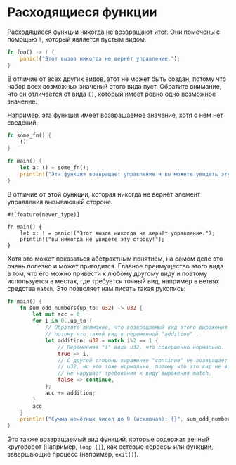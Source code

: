 # Расходящиеся функции

Расходящиеся функции никогда не возвращают итог. Они помечены с помощью `!`, который является пустым видом.

```rust
fn foo() -> ! {
    panic!("Этот вызов никогда не вернёт управление.");
}
```

В отличие от всех других видов, этот не может быть создан, потому что
набор всех возможных значений этого вида пуст. Обратите 
внимание, что он отличается от вида `()`, который 
имеет ровно одно возможное значение.

Например, эта функция имеет возвращаемое значение, хотя о нём
нет сведений.

```rust
fn some_fn() {
    ()
}

fn main() {
    let a: () = some_fn();
    println!("Эта функция возвращает управление и вы можете увидеть эту строку.")
}
```

В отличие от этой функции, которая никогда не вернёт элемент управления вызывающей стороне.

```rust,ignore
#![feature(never_type)]

fn main() {
    let x: ! = panic!("Этот вызов никогда не вернёт управление.");
    println!("вы никогда не увидете эту строку!");
}
```

Хотя это может показаться абстрактным понятием, на самом деле это очень полезно и может пригодится. Главное преимущество 
этого вида в том, что его можно привести к любому другому виду и поэтому используется в местах, где требуется точный вид, 
например в ветвях средства `match`. Это позволяет нам писать такая рукопись:

```rust
fn main() {
    fn sum_odd_numbers(up_to: u32) -> u32 {
        let mut acc = 0;
        for i in 0..up_to {
            // Обратите внимание, что возвращаемый вид этого выражения match должен быть u32
            // потому что такой вид в переменной "addition" .
            let addition: u32 = match i%2 == 1 {
                // Переменная "i" вида u32, что совершенно нормально.
                true => i,
                // С другой стороны выражение "continue" не возвращает
                // u32, но это тоже нормально, потому что это вид не возвращающий управление,
                // не нарушает требования к виду выражения match.
                false => continue,
            };
            acc += addition;
        }
        acc
    }
    println!("Сумма нечётных чисел до 9 (исключая): {}", sum_odd_numbers(9));
}
```

Это также возвращаемый вид функций, которые содержат вечный 
круговорот (например,  `loop {}`), как сетевые серверы или 
функции, завершающие процесс (например,  `exit()`).
